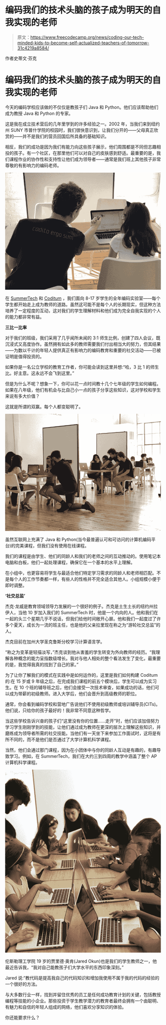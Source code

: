 # 编码我们的技术头脑的孩子成为明天的自我实现的老师

> 原文：<https://www.freecodecamp.org/news/coding-our-tech-minded-kids-to-become-self-actualized-teachers-of-tomorrow-31c4219a8584/>

作者史蒂文·芬克

# 编码我们的技术头脑的孩子成为明天的自我实现的老师

今天的编码学校应该做的不仅仅是教孩子们 Java 和 Python。他们应该帮助他们成为教授 Java 和 Python 的专家。

这是我在成立技术营后的几年里学到的许多经验之一。2002 年，当我们来到纽约州 SUNY 市普什学院的校园时，我们很快意识到，让我们分开的——父母真正欣赏的——并不是我们的营员回国后所具备的基础知识。

相反，我们的成功是因为我们有能力向这些孩子展示，他们周围都是不同但志趣相投的孩子。有一个社区，在那里他们可以对自己的皮肤感到舒适。最重要的是，我们课程作业的协作性和支持性让他们成为领导者——通常是我们班上其他孩子非常尊敬的有影响力的编码老师。

![9YTY57FxEYXEkBM20-u3omDqEdB6QdZgxFhk](img/78a84d22ec3e7925a9daf774ebd67e42.png)

在 [SummerTech](http://www.summertech.net/) 和 [Coditum](http://www.coditum.com/) ，我们面向 8-17 岁学生的全年编码实验室——每个学生都开始走上成为教师的道路。虽然这可能不是每个人的长期现实，但这种方法培养了一定程度的互动，这对我们的学生理解材料和他们成为完全自我实现的个人的能力都非常有益。

**三比一比率**

对于我们的班级，我们采用了几乎闻所未闻的 3:1 师生比例，创建了四人会议，既沉浸式又高度协作。虽然拥有如此多的教师需要我们付出相当大的努力，但其结果——为数以千计的年轻人提供真正有影响力的编码教育和重要的社交活动——已被证明是值得投资的。

如果你是一名公立学校的教育工作者，你可能会读到这里并想:“哈，3 比 1 的师生比。好主意。这永远不会飞到这里。”

但是为什么不呢？想象一下，你可以花一点时间教十几个七年级的学生如何编程。如果在八年级，他们有机会与比自己小一点的孩子分享这些知识，这对学校和学生来说有多大价值？

这就是所谓的双赢。每个人都变聪明了。

![BYf7Ju3OQhK3aEBp19iioxTzRJgkPo52nQnI](img/ea546ad95193349530f472f613ae0e65.png)

虽然互联网上充满了 Java 和 Python(当今最普遍认可和可访问的计算机编码平台)的完美课程，但我们没有使用在线课程。

我们的课程是由学生、他们的同龄人和我们的老师之间的互动推动的。使用笔记本电脑和白板，他们一起处理课程，确保它在一个基本的水平上理解。

在小组中，也更容易将学生与最适合他们特定学习需求的同龄人和老师相匹配。不是每个人的工作节奏都一样，有些人的性格并不完全适合其他人。小组规模小便于即时调整。

**‘社交总监’**

杰克·龙威是教育领域领导力发展的一个很好的例子。杰克是土生土长的纽约州拉伊人，当他 10 岁加入我们的 SummerTech 时，他是一个内向的人。他和我们在一起的头三个星期几乎不说话，但我们给他时间敞开心扉。他和我们一起度过了许多个夏天，成长为一流的班主任，也是他的父亲拉里现在称之为“游轮社交总监”的人。

杰克目前在加州大学圣克鲁斯分校学习计算语言学。

“称之为变革是轻描淡写，”杰克谈到他从害羞的学生转变为外向教师的经历。“我理解各种概念的能力呈指数级增长。我对与他人相处的整个看法发生了变化，最重要的是，我觉得我真的找到了自己的家。”

为了让你了解我们的模式在实践中是如何运作的，这里是我们如何构建 Coditum 的:在 15 岁或 9 年级之后，在完成我们课程的前五个模块后，学生可以成为实习生。在 10 个班的辅导班之后，他们会接受一次技术审查，如果成功的话，他们可以成为带薪的初级教师。进入大学后，他们会晋升到高级教师的职位。

通常，你会看到编码学校和营地广告说他们不使用初级教师或培训辅导员(CITs)。他们说，只给你的孩子最好的！我非常不同意这种哲学。

当这些学校告诉兴奋的孩子们“这里没有你的位置……走开”时，他们应该加倍努力学习学生刚刚学到的技能，让他们通过成为教师在更深的层次上理解这些知识，并磨练成为领导者所需的社交技能。当他们有一天坐下来参加工作面试时，这将是有所不同的，而不是他们是否通过了大学计算机科学课程。

当然，他们会通过那门课程，因为在小团体中与你的同龄人互动是有趣的，有趣导致学习。例如，在 SummerTech，我们在大约三到四周的教学中涵盖了整个 AP 计算机科学课程。

![mi1AIgR3Mzn5bnkp8TbfGEiaN54GBziBC8yo](img/1ab248cb39b07102144f016348836603.png)

伦斯勒理工学院 19 岁的贾里德·奥肯(Jared Okun)也是我们的学生教师之一，他最近告诉我，“我对自己能教孩子们大学水平的东西印象深刻。”

Jared 说:“教代码是提高我自己的代码知识和增加我使用不属于我的代码的经验的一个很好的方法。

与大多数行业一样，找到并留住优秀的员工是任何成功教育计划的关键，包括教授编程等技能的小企业。那些投资于学生教学潜力的教育者最终会拥有一个由聪明、有魅力和自信的年轻人组成的网络，他们喜欢分享知识的体验。

你还能要求什么？